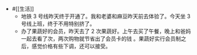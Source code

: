 - #[[生活]]
    -  地铁 3 号线昨天终于开通了。我和老婆和麻豆昨天前去体验了。今天坐 3 号线上班，终于不用特别挤了。
    - 办了果蔬好的会员，昨天去了 2 次果蔬好。上午去买了午餐，晚上和爸妈一起去看了次，两次购物就节省出了会员卡的钱 。果蔬好实行会员制之后，感觉价格有些下调，还可以接受。
      
